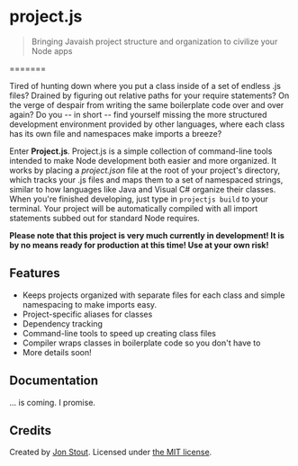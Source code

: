 # project.js
> Bringing Javaish project structure and organization to civilize your Node apps

=======

Tired of hunting down where you put a class inside of a set of endless .js files? Drained by figuring out relative paths for your require statements? On the verge of despair from writing the same boilerplate code over and over again? Do you -- in short -- find yourself missing the more structured development environment provided by other languages, where each class has its own file and namespaces make imports a breeze?

Enter **Project.js**. Project.js is a simple collection of command-line tools intended to make Node development both easier and more organized. It works by placing a *project.json* file at the root of your project's directory, which tracks your .js files and maps them to a set of namespaced strings, similar to how languages like Java and Visual C# organize their classes. When you're finished developing, just type in `projectjs build` to your terminal. Your project will be automatically compiled with all import statements subbed out for standard Node requires.

**Please note that this project is very much currently in development! It is by no means ready for production at this time! Use at your own risk!**

## Features

* Keeps projects organized with separate files for each class and simple namespacing to make imports easy.
* Project-specific aliases for classes
* Dependency tracking
* Command-line tools to speed up creating class files
* Compiler wraps classes in boilerplate code so you don't have to
* More details soon!

## Documentation

... is coming. I promise.

## Credits

Created by [Jon Stout](http://www.jonstout.net). Licensed under [the MIT license](http://opensource.org/licenses/MIT).